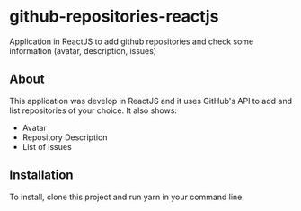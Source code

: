 # github-repositories-reactjs
Application in ReactJS to add github repositories and check some information (avatar, description, issues) 

## About
This application was develop in ReactJS and it uses GitHub's API to add and list repositories of your choice. It also shows:
* Avatar
* Repository Description
* List of issues

## Installation
To install, clone this project and run yarn in your command line.

